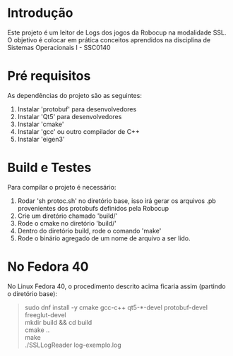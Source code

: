 # Introdução 
Este projeto é um leitor de Logs dos jogos da Robocup na modalidade SSL.
O objetivo é colocar em prática conceitos aprendidos na disciplina de Sistemas Operacionais I - SSC0140

# Pré requisitos
As dependências do projeto são as seguintes:
1.	Instalar 'protobuf' para desenvolvedores
2.	Instalar 'Qt5' para desenvolvedores
3.  Instalar 'cmake'
4.  Instalar 'gcc' ou outro compilador de C++
5.  Instalar 'eigen3'

# Build e Testes
Para compilar o projeto é necessário:

1.	Rodar 'sh protoc.sh' no diretório base, isso irá gerar os arquivos .pb provenientes dos protobufs definidos pela Robocup
2.  Crie um diretório chamado 'build/'
3.  Rode o cmake no diretório 'build/'
4.  Dentro do diretório build, rode o comando 'make'
5.  Rode o binário agregado de um nome de arquivo a ser lido.

# No Fedora 40
No Linux Fedora 40, o procedimento descrito acima ficaria assim (partindo o diretório base):

> sudo dnf install -y cmake gcc-c++ qt5-*-devel protobuf-devel freeglut-devel <br/>
> mkdir build && cd build <br/>
> cmake .. <br/>
> make <br/>
> ./SSLLogReader log-exemplo.log